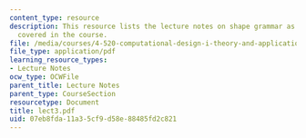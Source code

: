 ```yaml
---
content_type: resource
description: This resource lists the lecture notes on shape grammar as per the topics
  covered in the course.
file: /media/courses/4-520-computational-design-i-theory-and-applications-fall-2005/07eb8fda11a35cf9d58e88485fd2c821_lect3.pdf
file_type: application/pdf
learning_resource_types:
- Lecture Notes
ocw_type: OCWFile
parent_title: Lecture Notes
parent_type: CourseSection
resourcetype: Document
title: lect3.pdf
uid: 07eb8fda-11a3-5cf9-d58e-88485fd2c821
---
```


